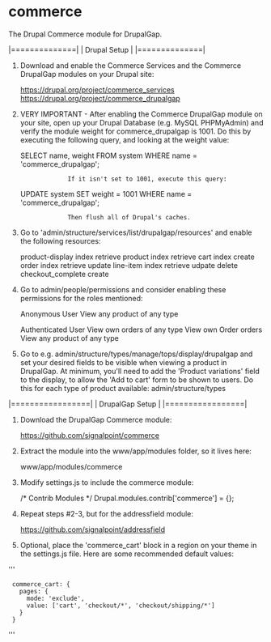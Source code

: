commerce
========

The Drupal Commerce module for DrupalGap.

|==============|
| Drupal Setup |
|==============|

1. Download and enable the Commerce Services and the Commerce DrupalGap modules
   on your Drupal site:

     https://drupal.org/project/commerce_services
     https://drupal.org/project/commerce_drupalgap

2. VERY IMPORTANT - After enabling the Commerce DrupalGap module on your site,
                    open up your Drupal Database (e.g. MySQL PHPMyAdmin) and
                    verify the module weight for commerce_drupalgap is 1001. Do
                    this by executing the following query, and looking at the
                    weight value:
                    
     SELECT name, weight FROM system WHERE name = 'commerce_drupalgap';
     
                    If it isn't set to 1001, execute this query:
     
     UPDATE system SET weight = 1001 WHERE name = 'commerce_drupalgap';

                    Then flush all of Drupal's caches.

3. Go to 'admin/structure/services/list/drupalgap/resources' and enable the
   following resources:
    
    product-display
       index
       retrieve
     product
       index
       retrieve
     cart
       index
       create
     order
       index
       retrieve
       update
     line-item
       index
       retrieve
       udpate
       delete
     checkout_complete
       create

4. Go to admin/people/permissions and consider enabling these permissions for
   the roles mentioned:
   
     Anonymous User
       View any product of any type
     
     Authenticated User
      View own orders of any type
      View own Order orders
      View any product of any type

5. Go to e.g. admin/structure/types/manage/tops/display/drupalgap and set your
   desired fields to be visible when viewing a product in DrupalGap. At minimum,
   you'll need to add the 'Product variations' field to the display, to allow
   the 'Add to cart' form to be shown to users. Do this for each type of product
   available: admin/structure/types

|=================|
| DrupalGap Setup |
|=================|

1. Download the DrupalGap Commerce module:

     https://github.com/signalpoint/commerce

2. Extract the module into the www/app/modules folder, so it lives here:

     www/app/modules/commerce

3. Modify settings.js to include the commerce module:

     /* Contrib Modules */
     Drupal.modules.contrib['commerce'] = {};

4. Repeat steps #2-3, but for the addressfield module:

     https://github.com/signalpoint/addressfield

5. Optional, place the 'commerce_cart' block in a region on your theme in the
   settings.js file. Here are some recommended default values:

'''
   
     commerce_cart: {
       pages: {
         mode: 'exclude',
         value: ['cart', 'checkout/*', 'checkout/shipping/*']
       }
     }

'''
